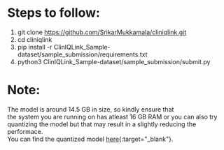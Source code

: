 # Steps to follow:
1) git clone https://github.com/SrikarMukkamala/cliniqlink.git <br> 
2) cd cliniqlink <br>
3) pip install -r ClinIQLink_Sample-dataset/sample_submission/requirements.txt <br>
4) python3 ClinIQLink_Sample-dataset/sample_submission/submit.py <br>

# Note: 
The model is around 14.5 GB in size, so kindly ensure that <br>
the system you are running on has atleast 16 GB RAM or you can also try <br>
quantizing the model but that may result in a slightly reducing the performace. <br>
You can find the quantized model [here](https://huggingface.co/MaziyarPanahi/BioMistral-7B-GGUF){:target="_blank"}.

